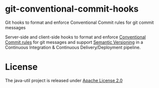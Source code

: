 # git-conventional-commit-hooks
Git hooks to format and enforce Conventional Commit rules for git commit messages

Server-side and client-side hooks to format and enforce [Conventional Commit rules](https://www.conventionalcommits.org/en/v1.0.0/) for git messages and support [Semantic Versioning](https://semver.org/) in a Continuous Integration & Continuous Delivery/Deployment pipeline.

# License
The java-util project is released under [Apache License 2.0](https://www.apache.org/licenses/LICENSE-2.0)
